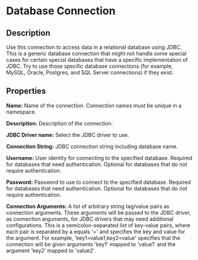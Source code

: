 # Database Connection


Description
-----------
Use this connection to access data in a relational database using JDBC. 
This is a generic database connection that might not handle some special cases 
for certain special databases that have a specific implementation of JDBC. 
Try to use those specific database connections 
(for example, MySQL, Oracle, Postgres, and SQL Server connections) if they exist.



Properties
----------
**Name:** Name of the connection. Connection names must be unique in a namespace.

**Description:** Description of the connection.

**JDBC Driver name:** Select the JDBC driver to use.

**Connection String:** JDBC connection string including database name.

**Username:** User identity for connecting to the specified database. Required for databases that need
authentication. Optional for databases that do not require authentication.

**Password:** Password to use to connect to the specified database. Required for databases
that need authentication. Optional for databases that do not require authentication.

**Connection Arguments:** A list of arbitrary string tag/value pairs as connection arguments. These arguments
will be passed to the JDBC driver, as connection arguments, for JDBC drivers that may need additional configurations.
This is a semicolon-separated list of key-value pairs, where each pair is separated by a equals '=' and specifies
the key and value for the argument. For example, 'key1=value1;key2=value' specifies that the connection will be
given arguments 'key1' mapped to 'value1' and the argument 'key2' mapped to 'value2'.